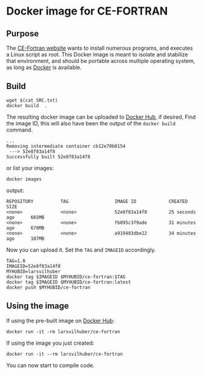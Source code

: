 # Docker image for CE-FORTRAN

## Purpose

The [CE-Fortran website](https://www.ce-fortran.com/installation-linux/) wants to install numerous programs, and executes a Linux script as root. 
This Docker image is meant to isolate and stabilize that environment, and should be portable across
multiple operating system, as long as [Docker](https://docker.com) is available.

## Build

```
wget $(cat SRC.txt)
docker build  .
```

The resulting docker image can be uploaded to [Docker Hub](https://hub.docker.com/), if desired, Find the image ID, this will also have been the output of the `docker build` command.

```
...
Removing intermediate container cb12e70b0154
 ---> 52e8f83a14f8
Successfully built 52e8f83a14f8
```

or list your images:

```
docker images 
```
output:
```
REPOSITORY          TAG                 IMAGE ID            CREATED             SIZE
<none>              <none>              52e8f83a14f8        25 seconds ago      665MB
<none>              <none>              fb095c3f9ade        31 minutes ago      670MB
<none>              <none>              a919483dbe22        34 minutes ago      107MB
```

Now you can upload it. Set the `TAG` and `IMAGEID` accordingly.

```
TAG=1.0
IMAGEID=52e8f83a14f8
MYHUBID=larsvilhuber
docker tag $IMAGEID $MYHUBID/ce-fortran:$TAG
docker tag $IMAGEID $MYHUBID/ce-fortran:latest
docker push $MYHUBID/ce-fortran
```

## Using the image

If using the pre-built image on [Docker Hub](https://hub.docker.com/repository/docker/larsvilhuber/ce-fortran):

```
docker run -it -rm larsvilhuber/ce-fortran
```

If using the image you just created:

```
docker run -it --rm larsvilhuber/ce-fortran
```

You can now start to compile code.

